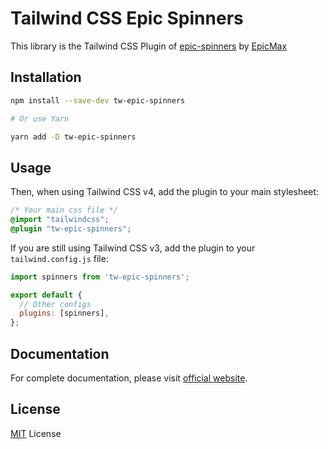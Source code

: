 # Tailwind CSS Epic Spinners

This library is the Tailwind CSS Plugin of [epic-spinners](http://epic-spinners.epicmax.co/) by [EpicMax](https://github.com/epicmaxco/epic-spinners)

## Installation

```bash
npm install --save-dev tw-epic-spinners

# Or use Yarn

yarn add -D tw-epic-spinners
```

## Usage

Then, when using Tailwind CSS v4, add the plugin to your main stylesheet:

```css
/* Your main css file */
@import "tailwindcss";
@plugin "tw-epic-spinners";
```

If you are still using Tailwind CSS v3, add the plugin to your `tailwind.config.js` file:

```javascript
import spinners from 'tw-epic-spinners';

export default {
  // Other configs
  plugins: [spinners],
};
```

## Documentation

For complete documentation, please visit [official website](https://tw-epic-spinners.mthaip.com/docs).

## License

[MIT](./LICENSE) License